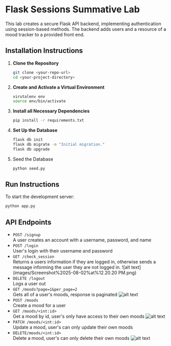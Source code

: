 # Flask Sessions Summative Lab
This lab creates a secure Flask API backend, implementing authentication using session-based methods. The backend adds users and a resource of a mood tracker to a provided front end.

## Installation Instructions

1. **Clone the Repository**
   ```bash
   git clone <your-repo-url>
   cd <your-project-directory>
   ```

2. **Create and Activate a Virtual Environment**
    ```bash
    virutalenv env
    source env/bin/activate
    ```
3. **Install all Necessary Dependencies**
    ```bash
    pip install -r requirements.txt
    ```
4. **Set Up the Database**
    ```bash
    flask db init
    flask db migrate -m "Initial migration."
    flask db upgrade
    ```
5. Seed the Database
    ```bash
    python seed.py
    ```
## Run Instructions
To start the development server:
```bash
python app.py
```

## API Endpoints
* `POST /signup` <br>
A user creates an account with a username, password, and name
* `POST /login` <br>
User's login with their username and password
* `GET /check_session` <br>
Returns a users information if they are logged in, otherwise sends a message informing the user they are not logged in.
![alt text](images/Screenshot%2025-08-02%at%12.20.20 PM.png)
* `DELETE /logout` <br>
Logs a user out 
* `GET /moods?page=1&per_page=2` <br>
Gets all of a user's moods, response is paginated
![alt text](images/Screenshot%2025-08-02%at%12.12.34 PM.png)
* `POST /moods` <br>
Create a mood for a user
* `GET /moods/<int:id>` <br>
Get a mood by id, user's only have access to their own moods
![alt text](images/Screenshot%2025-08-02%at%12.18.29 PM.png)
* `PATCH /moods/<int:id>` <br>
Update a mood, user's can only update their own moods
* `DELETE/moods/<int:id>` <br>
Delete a mood, user's can only delete their own moods
![alt text](images/Screenshot%2025-08-02%at%12.19.40 PM.png)
